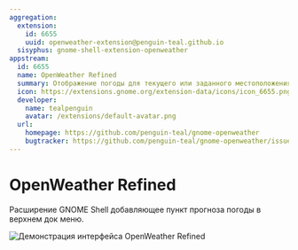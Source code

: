 ```yaml
---
aggregation:
  extension:
    id: 6655
    uuid: openweather-extension@penguin-teal.github.io
  sisyphus: gnome-shell-extension-openweather
appstream:
  id: 6655
  name: OpenWeather Refined
  summary: Отображение погоды для текущего или заданного местоположения
  icon: https://extensions.gnome.org/extension-data/icons/icon_6655.png
  developer:
    name: tealpenguin
    avatar: /extensions/default-avatar.png
  url:
    homepage: https://github.com/penguin-teal/gnome-openweather
    bugtracker: https://github.com/penguin-teal/gnome-openweather/issues
---
```


# OpenWeather Refined

Расширение GNOME Shell добавляющее пункт прогноза погоды в верхнем док меню.

![Демонстрация интерфейса OpenWeather Refined](/openweather/openweather.png)

<!--@include: ./parts/show-install-steps.md-->
<!--@include: ./parts/install-from-repository.md-->
